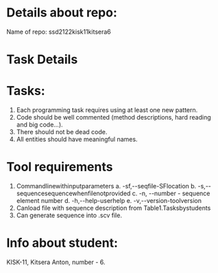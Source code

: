 # Details about repo:
Name of repo: ssd2122kisk11kitsera6
# Task Details

  # Tasks:
  1. Each programming task requires using at least one new pattern.
  2. Code should be well commented (method descriptions, hard reading and big code...).
  3. There should not be dead code.
  4. All entities should have meaningful names.
  
  # Tool requirements
  1. Commandlinewithinputparameters
    a. -sf,--seqfile-SFlocation
    b. -s,--sequencesequencewhenfilenotprovided
    c. -n, --number - sequence element number
    d. -h,--help-userhelp
    e. -v,--version-toolversion
  2. Canload file with sequence description from Table1.Tasksbystudents 
  3. Can generate sequence into .scv file.

# Info about student:
KISK-11, Kitsera Anton, number - 6.
# 

